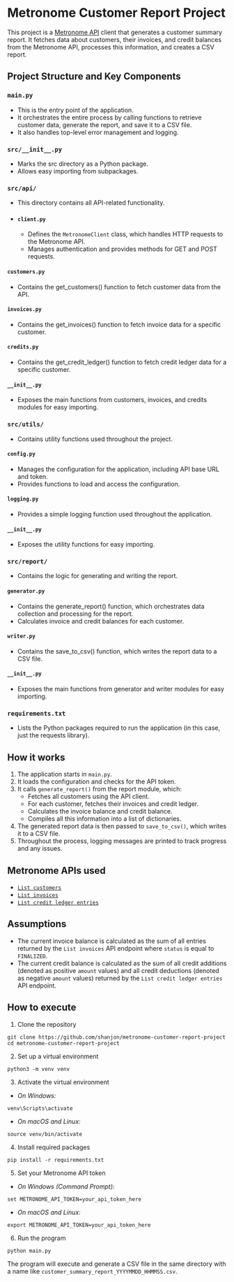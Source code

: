 # Metronome Customer Report Project
This project is a [Metronome API](https://docs.metronome.com/api/) client that generates a customer summary report. It fetches data about customers, their invoices, and credit balances from the Metronome API, processes this information, and creates a CSV report.

## Project Structure and Key Components
### `main.py`
- This is the entry point of the application.
- It orchestrates the entire process by calling functions to retrieve customer data, generate the report, and save it to a CSV file.
- It also handles top-level error management and logging.

### `src/__init__.py`
- Marks the src directory as a Python package.
- Allows easy importing from subpackages.

### `src/api/`
- This directory contains all API-related functionality.

- #### `client.py`
    - Defines the `MetronomeClient` class, which handles HTTP requests to the Metronome API.
    - Manages authentication and provides methods for GET and POST requests.

#### `customers.py`
- Contains the get_customers() function to fetch customer data from the API.

#### `invoices.py`
- Contains the get_invoices() function to fetch invoice data for a specific customer.

#### `credits.py`
- Contains the get_credit_ledger() function to fetch credit ledger data for a specific customer.

#### `__init__.py`
- Exposes the main functions from customers, invoices, and credits modules for easy importing.

### `src/utils/`
- Contains utility functions used throughout the project.

#### `config.py`
- Manages the configuration for the application, including API base URL and token.
- Provides functions to load and access the configuration.

#### `logging.py`
- Provides a simple logging function used throughout the application.

#### `__init__.py`
- Exposes the utility functions for easy importing.

### `src/report/`
- Contains the logic for generating and writing the report.

#### `generator.py`
- Contains the generate_report() function, which orchestrates data collection and processing for the report.
- Calculates invoice and credit balances for each customer.

#### `writer.py`
- Contains the save_to_csv() function, which writes the report data to a CSV file.

#### `__init__.py`
- Exposes the main functions from generator and writer modules for easy importing.

### `requirements.txt`
- Lists the Python packages required to run the application (in this case, just the requests library).

## How it works
1. The application starts in `main.py`.
2. It loads the configuration and checks for the API token.
3. It calls `generate_report()` from the report module, which:
    - Fetches all customers using the API client.
    - For each customer, fetches their invoices and credit ledger.
    - Calculates the invoice balance and credit balance.
    - Compiles all this information into a list of dictionaries.
4. The generated report data is then passed to `save_to_csv()`, which writes it to a CSV file.
5. Throughout the process, logging messages are printed to track progress and any issues.

## Metronome APIs used
- [`List customers`](https://docs.metronome.com/api/#operation/listCustomers)
- [`List invoices`](https://docs.metronome.com/api/#operation/listInvoices)
- [`List credit ledger entries`](https://docs.metronome.com/api/#operation/listCreditLedgerEntries)

## Assumptions
- The current invoice balance is calculated as the sum of all entries returned by the `List invoices` API endpoint where `status` is equal to `FINALIZED`.
- The current credit balance is calculated as the sum of all credit additions (denoted as positive `amount` values) and all credit deductions (denoted as negative `amount` values) returned by the `List credit ledger entries` API endpoint.

## How to execute
1. Clone the repository
```
git clone https://github.com/shanjon/metronome-customer-report-project
cd metronome-customer-report-project
```

2. Set up a virtual environment
```
python3 -m venv venv
```

3. Activate the virtual environment
- _On Windows:_
```
venv\Scripts\activate
```
- _On macOS and Linux:_
```
source venv/bin/activate
```

4. Install required packages
```
pip install -r requirements.txt
```

5. Set your Metronome API token
- _On Windows (Command Prompt):_
```
set METRONOME_API_TOKEN=your_api_token_here
```
- _On macOS and Linux:_
```
export METRONOME_API_TOKEN=your_api_token_here
```

6. Run the program
```
python main.py
```

The program will execute and generate a CSV file in the same directory with a name like `customer_summary_report_YYYYMMDD_HHMMSS.csv`.